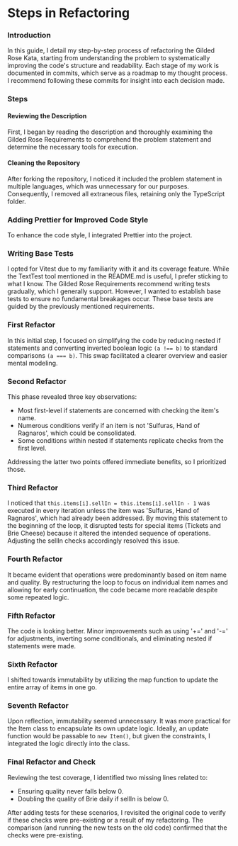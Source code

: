 # Steps in Refactoring

### Introduction
In this guide, I detail my step-by-step process of refactoring the Gilded Rose Kata, starting from understanding the problem to systematically improving the code's structure and readability. Each stage of my work is documented in commits, which serve as a roadmap to my thought process. I recommend following these commits for insight into each decision made.

### Steps

#### Reviewing the Description

First, I began by reading the description and thoroughly examining the Gilded Rose Requirements to comprehend the problem statement and determine the necessary tools for execution.

#### Cleaning the Repository

After forking the repository, I noticed it included the problem statement in multiple languages, which was unnecessary for our purposes. Consequently, I removed all extraneous files, retaining only the TypeScript folder.

### Adding Prettier for Improved Code Style

To enhance the code style, I integrated Prettier into the project.

### Writing Base Tests

I opted for Vitest due to my familiarity with it and its coverage feature. While the TextTest tool mentioned in the README.md is useful, I prefer sticking to what I know. The Gilded Rose Requirements recommend writing tests gradually, which I generally support. However, I wanted to establish base tests to ensure no fundamental breakages occur. These base tests are guided by the previously mentioned requirements.

### First Refactor

In this initial step, I focused on simplifying the code by reducing nested if statements and converting inverted boolean logic `(a !== b)` to standard comparisons `(a === b)`. This swap facilitated a clearer overview and easier mental modeling.

### Second Refactor

This phase revealed three key observations:

* Most first-level if statements are concerned with checking the item's name.
* Numerous conditions verify if an item is not 'Sulfuras, Hand of Ragnaros', which could be consolidated.
* Some conditions within nested if statements replicate checks from the first level.

Addressing the latter two points offered immediate benefits, so I prioritized those.

### Third Refactor

I noticed that `this.items[i].sellIn = this.items[i].sellIn - 1` was executed in every iteration unless the item was 'Sulfuras, Hand of Ragnaros', which had already been addressed. By moving this statement to the beginning of the loop, it disrupted tests for special items (Tickets and Brie Cheese) because it altered the intended sequence of operations. Adjusting the sellIn checks accordingly resolved this issue.

### Fourth Refactor

It became evident that operations were predominantly based on item name and quality. By restructuring the loop to focus on individual item names and allowing for early continuation, the code became more readable despite some repeated logic.

### Fifth Refactor

The code is looking better. Minor improvements such as using '+=' and '-=' for adjustments, inverting some conditionals, and eliminating nested if statements were made.

### Sixth Refactor

I shifted towards immutability by utilizing the map function to update the entire array of items in one go.

### Seventh Refactor

Upon reflection, immutability seemed unnecessary. It was more practical for the Item class to encapsulate its own update logic. Ideally, an update function would be passable to `new Item()`, but given the constraints, I integrated the logic directly into the class.

### Final Refactor and Check

Reviewing the test coverage, I identified two missing lines related to:
* Ensuring quality never falls below 0.
* Doubling the quality of Brie daily if sellIn is below 0.

After adding tests for these scenarios, I revisited the original code to verify if these checks were pre-existing or a result of my refactoring. The comparison (and running the new tests on the old code) confirmed that the checks were pre-existing.
